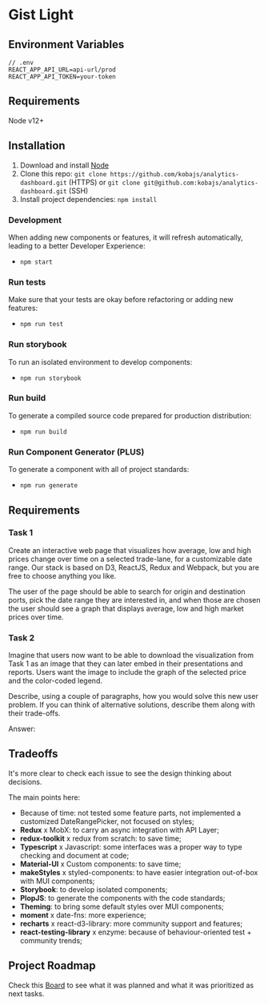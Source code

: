 # Gist Light

## Environment Variables

```
// .env
REACT_APP_API_URL=api-url/prod
REACT_APP_API_TOKEN=your-token
```

## Requirements

Node v12+

## Installation

1. Download and install [Node](https://nodejs.org/)
2. Clone this repo: `git clone https://github.com/kobajs/analytics-dashboard.git` (HTTPS) or `git clone git@github.com:kobajs/analytics-dashboard.git` (SSH)
3. Install project dependencies: `npm install`

### Development

When adding new components or features, it will refresh automatically, leading to a better Developer Experience:

- `npm start`

### Run tests

Make sure that your tests are okay before refactoring or adding new features:

- `npm run test`

### Run storybook

To run an isolated environment to develop components:

- `npm run storybook`

### Run build

To generate a compiled source code prepared for production distribution:

- `npm run build`

### Run Component Generator (**PLUS**)

To generate a component with all of project standards:

- `npm run generate`

## Requirements

### Task 1

Create an interactive web page that visualizes how average, low and high prices change over time on a selected trade-lane, for a customizable date range. Our stack is based on D3, ReactJS, Redux and Webpack, but you are free to choose anything you like.

The user of the page should be able to search for origin and destination ports, pick the date range they are interested in, and when those are chosen the user should see a graph that displays average, low and high market prices over time.

### Task 2

Imagine that users now want to be able to download the visualization from Task 1 as an image that they can later embed in their presentations and reports. Users want the image to include the graph of the selected price and the color-coded legend.

Describe, using a couple of paragraphs, how you would solve this new user problem. If you can think of alternative solutions, describe them along with their trade-offs.

Answer: 

## Tradeoffs

It's more clear to check each issue to see the design thinking about decisions.

The main points here:

- Because of time: not tested some feature parts, not implemented a customized DateRangePicker, not focused on styles;
- **Redux** x MobX:  to carry an async integration with API Layer;
- **redux-toolkit** x redux from scratch: to save time;
- **Typescript** x Javascript: some interfaces was a proper way to type checking and document at code;
- **Material-UI** x Custom components: to save time;
- **makeStyles** x styled-components: to have easier integration out-of-box with MUI components;
- **Storybook**: to develop isolated components;
- **PlopJS**: to generate the components with the code standards;
- **Theming**: to bring some default styles over MUI components;
- **moment** x date-fns: more experience;
- **recharts** x react-d3-library: more community support and features;
- **react-testing-library** x enzyme: because of behaviour-oriented test + community trends;

## Project Roadmap

Check this [Board](https://github.com/kobajs/analytics-dashboard/projects/1) to see what it was planned and what it was prioritized as next tasks.